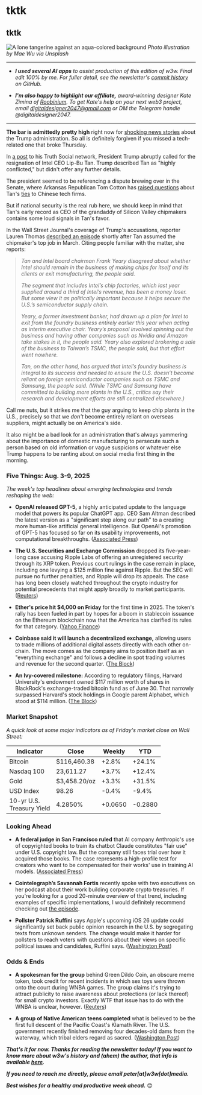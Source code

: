 # tktk
## tktk

![A lone tangerine against an aqua-colored background](https://w3w.news/img/mae-wu-1920.jpg)
*Photo illustration by Mae Wu via Unsplash*

<hr>

- _**I used several AI apps** to assist production of this edition of w3w. Final edit 100% by me. For fuller detail, see the newsletter's [commit history](https://github.com/peteramckay/w3wnewsletter/commits) on GitHub._

<!-- - _**A big thank-you to w3w's paid subscribers!** To join them in supporting this work, please check out our paid plans [on Substack](https://w3wnews.substack.com/subscribe)._ -->

- _**I'm also happy to highlight our affiliate,** award-winning designer Kate Zimina of [Roobinium](https://dribbble.com/roobinium). To get Kate's help on your next web3 project, email digitaldesigner2047@gmail.com or DM the Telegram handle @digitaldesigner2047._

<hr>

**The bar is admittedly pretty high** right now for [shocking news stories](https://news.google.com/read/CBMinAFBVV95cUxOaVdkazk3QmdXczR0b01JZW1RUEFqb1NJRXVNMXVLV3FjOGlXWGk0ZXVObWVHVmlWR0dEa01SVl9WWnJVX0wxVWJvVFNHMUxkdjZWZkJqZlktLV9Ea3llWDhQTWNhcVBvZVlyTTZlRnljamZsYlVuT2ZSTTkzaS0zYnNZX1VMQXkwdVZ3QTdwVjNMdEItZXcyd1hmc0s?hl=en-US&gl=US&ceid=US%3Aen) about the Trump administration. So all is definitely forgiven if you missed a tech-related one that broke Thursday.

In [a post](https://truthsocial.com/@realDonaldTrump/posts/114987288040725570) to his Truth Social network, President Trump abruptly called for the resignation of Intel CEO Lip-Bu Tan. Trump described Tan as "highly conflicted," but didn't offer any further details.

The president seemed to be referencing a dispute brewing over in the Senate, where Arkansas Republican Tom Cotton has [raised questions](https://www.cnbc.com/2025/08/06/us-lawmaker-questions-intel-ceos-ties-to-china-in-letter-to-company-board-chair.html) about Tan's [ties](https://www.wsj.com/tech/five-things-to-know-about-the-intel-ceos-links-to-china-c8d5ce1a?st=uRw6K2&reflink=desktopwebshare_permalink) to Chinese tech firms.

But if national security is the real rub here, we should keep in mind that Tan's early record as CEO of the grandaddy of Silicon Valley chipmakers contains some loud signals in Tan's favor.

In the Wall Street Journal's coverage of Trump's accusations, reporter Lauren Thomas [described an episode](https://www.wsj.com/tech/intel-ceo-lip-bu-tan-trump-board-9cc08631?st=KUDbuC&reflink=desktopwebshare_permalink) shortly after Tan assumed the chipmaker's top job in March. Citing people familiar with the matter, she reports:


<!--

- Trump post: https://truthsocial.com/@realDonaldTrump/posts/114987288040725570

- Intel's CEO, Lip-Bu Tan, is facing pressure from the company's board and a surprise attack from former President Trump, who has called for Tan's ouster citing "conflict" due to his business ties to China. The tensions come as Tan has been at odds with the board over strategies to revive the tech giant, including whether to stay in the manufacturing business and how to invest in artificial intelligence. ([Wall Street Journal](https://www.wsj.com/tech/intel-ceo-lip-bu-tan-trump-board-9cc08631?st=KUDbuC&reflink=desktopwebshare_permalink))

-->

>*Tan and Intel board chairman Frank Yeary disagreed about whether Intel should remain in the business of making chips for itself and its clients or exit manufacturing, the people said.*
>
>*The segment that includes Intel’s chip factories, which last year supplied around a third of Intel’s revenue, has been a money loser. But some view it as politically important because it helps secure the U.S.’s semiconductor supply chain.*
>
>*Yeary, a former investment banker, had drawn up a plan for Intel to exit from the foundry business entirely earlier this year when acting as interim executive chair. Yeary’s proposal involved spinning out the business and having other companies such as Nvidia and Amazon take stakes in it, the people said. Yeary also explored brokering a sale of the business to Taiwan’s TSMC, the people said, but that effort went nowhere.*
>
>*Tan, on the other hand, has argued that Intel’s foundry business is integral to its success and needed to ensure the U.S. doesn’t become reliant on foreign semiconductor companies such as TSMC and Samsung, the people said. (While TSMC and Samsung have committed to building more plants in the U.S., critics say their research and development efforts are still centralized elsewhere.)*

Call me nuts, but it strikes me that the guy arguing to keep chip plants in the U.S., precisely so that we *don't* become entirely reliant on overseas suppliers, might actually be on America's side.

It also might be a bad look for an administration that's always yammering about the importance of domestic manufacturing to persecute such a person based on old information or vague suspicions or whatever else Trump happens to be ranting about on social media first thing in the morning.



<!--

Draft news summaries by Leo/Llama 3.1 8B...

- Intel's new CEO, Lip-Bu Tan, brings a wealth of experience to the role, having previously led Cadence Design Systems and founded Walden International, a venture capital firm with ties to China. Tan's appointment comes as Intel faces challenges in the industry, with some speculating that the company may break up its manufacturing and product businesses. ([Wall Street Journal](https://www.wsj.com/tech/intel-new-ceo-lip-bu-tan-five-things-214c41b6?st=Ls9Bxm&reflink=desktopwebshare_permalink))

- Intel CEO Lip-Bu Tan is facing scrutiny over his ties to China, particularly his past involvement with companies that sold technology to Chinese state-controlled research institutions, including one accused of developing military systems. Tan has maintained that he has operated within the highest legal and ethical standards, but his company has received criticism from U.S. officials and lawmakers, who are concerned about the potential risks of China's use of American technology for military purposes. ([Wall Street Journal](https://www.wsj.com/tech/five-things-to-know-about-the-intel-ceos-links-to-china-c8d5ce1a?st=uRw6K2&reflink=desktopwebshare_permalink))

- Intel CEO Lip-Bu Tan's venture-capital firm, Walden International, has been at the center of controversy due to its investments in China's chip industry, with some Republicans questioning how Tan advanced China's technology ambitions. Tan has denied any wrongdoing, stating that he shares the president's commitment to U.S. national and economic security, and has been working with the administration to address concerns. ([Wall Street Journal](https://www.wsj.com/tech/how-intels-ceo-helped-create-chinas-chip-industry-f660ca36?st=xydyMw&reflink=desktopwebshare_permalink))

-->


<!--

<hr>

[![affiliate banner ad](https://w3w.news/img/affiliate-kz-letter.png)](
https://dribbble.com/roobinium)

<hr>

-->

### Five Things: Aug. 3-9, 2025

*The week's top headlines about emerging technologies and trends reshaping the web:*

- **OpenAI released GPT-5,** a highly anticipated update to the language model that powers its popular ChatGPT app. CEO Sam Altman described the latest version as a "significant step along our path" to a creating more human-like artificial general intelligence. But OpenAI's promotion of GPT-5 has focused so far on its usability improvements, not computational breakthroughs. ([Associated Press](https://apnews.com/article/gpt5-openai-chatgpt-artificial-intelligence-d12cd2d6310a2515042067b5d3965aa1))

- **The U.S. Securities and Exchange Commission** dropped its five-year-long case accusing Ripple Labs of offering an unregistered security through its XRP token. Previous court rulings in the case remain in place, including one levying a $125 million fine against Ripple. But the SEC will pursue no further penalties, and Ripple will drop its appeals. The case has long been closely watched throughout the crypto industry for potential precedents that might apply broadly to market participants. ([Reuters](https://www.reuters.com/legal/government/sec-ends-lawsuit-against-ripple-company-pay-125-million-fine-2025-08-08/))

- **Ether's price hit $4,000 on Friday** for the first time in 2025. The token's rally has been fueled in part by hopes for a boom in stablecoin issuance on the Ethereum blockchain now that the America has clarified its rules for that category. ([Yahoo Finance](https://finance.yahoo.com/news/ethereum-just-hit-4-000-144720193.html))

- **Coinbase said it will launch a decentralized exchange,** allowing users to trade millions of additional digital assets directly with each other on-chain. The move comes as the company aims to position itself as an "everything exchange" and follows a decline in spot trading volumes and revenue for the second quarter. ([The Block](https://www.theblock.co/post/366198/coinbase-launches-dex-trading-for-us-users-amid-volume-decline))

- **An Ivy-covered milestone:** According to regulatory filings, Harvard University's endowment owned $117 million worth of shares in BlackRock's exchange-traded bitcoin fund as of June 30. That narrowly surpassed Harvard's stock holdings in Google parent Alphabet, which stood at $114 million. ([The Block](https://www.theblock.co/post/366224/harvard-had-more-money-in-blackrocks-bitcoin-etf-than-google-shares-at-end-of-last-quarter))

### Market Snapshot

*A quick look at some major indicators as of Friday's market close on Wall Street:*

<table>

  <thead>
    <tr>
      <th>Indicator</th>
      <th>Close</th>
      <th>Weekly</th>
      <th>YTD</th>
    </tr>
  </thead>

  <tbody>
   <tr>
     <td>Bitcoin</td>
     <td>$116,460.38</td>
     <td>+2.8%</td>
     <td>+24.1%</td>
   </tr>

   <tr>
     <td>Nasdaq 100</td>
     <td>23,611.27</td>
     <td>+3.7%</td>
     <td>+12.4%</td>
   </tr>

   <tr>
     <td>Gold</td>
     <td>$3,458.20/oz</td>
     <td>+3.3%</td>
     <td>+31.5%</td>
   </tr>

   <tr>
     <td>USD Index</td>
     <td>98.26</td>
     <td>-0.4%</td>
     <td>-9.4%</td>
   </tr>

   <tr>
     <td>10-yr U.S.<br> Treasury Yield</td>
     <td>4.2850%</td>
     <td>+0.0650</td>
     <td>-0.2880</td>
   </tr>

</tbody>
</table>


### Looking Ahead

- **A federal judge in San Francisco ruled** that AI company Anthropic's use of copyrighted books to train its chatbot Claude constitutes "fair use" under U.S. copyright law. But the company still faces trial over how it acquired those books. The case represents a high-profile test for creators who want to be compensated for their works' use in training AI models. ([Associated Press](https://www.msn.com/en-us/news/us/judge-rules-ai-company-anthropic-didnt-break-copyright-law-but-must-face-trial-over-pirated-books/ar-AA1Hl1VN?ocid=BingNewsVerp&apiversion=v2&noservercache=1&domshim=1&renderwebcomponents=1&wcseo=1&batchservertelemetry=1&noservertelemetry=1)) <!-- Draft news summary by Leo/Llama 3.1 8B -->

- **Cointelegraph’s Savannah Fortis** recently spoke with two executives on her podcast about their work building corporate crypto treasuries. If you're looking for a good 20-minute overview of that trend, including examples of specific implementations, I would definitely recommend checking out [the episode](https://cointelegraph.com/news/behind-the-scenes-of-public-companies-that-are-rushing-to-create-crypto-treasuries).  

- **Pollster Patrick Ruffini** says Apple's upcoming iOS 26 update could significantly set back public opinion research in the U.S. by segregating texts from unknown senders. The change would make it harder for pollsters to reach voters with questions about their views on specific political issues and candidates, Ruffini says. ([Washington Post](https://wapo.st/4lmGV7V))

### Odds & Ends

- **A spokesman for the group** behind Green Dildo Coin, an obscure meme token, took credit for recent incidents in which sex toys were thrown onto the court during WNBA games. The group claims it's trying to attract publicity to raise awareness about protections (or lack thereof) for small crypto investors. Exactly WTF that issue has to do with the WNBA is unclear, however. ([Reuters](https://www.reuters.com/sports/wnba-sex-toy-incidents-linked-cryptocurrency-group-2025-08-07/))

- **A group of Native American teens completed** what is believed to be the first full descent of the Pacific Coast's Klamath River. The U.S. government recently finished removing four decades-old dams from the waterway, which tribal elders regard as sacred. ([Washington Post](https://www.washingtonpost.com/nation/interactive/2025/klamath-river-kayak-journey/))

_**That's it for now. Thanks for reading the newsletter today! If you want to know more about w3w's history and (ahem) the author, that info is available [here](https://w3wnews.substack.com/about).**_

_**If you need to reach me directly, please email peter[at]w3w[dot]media.**_

_**Best wishes for a healthy and productive week ahead.**_ 😊
